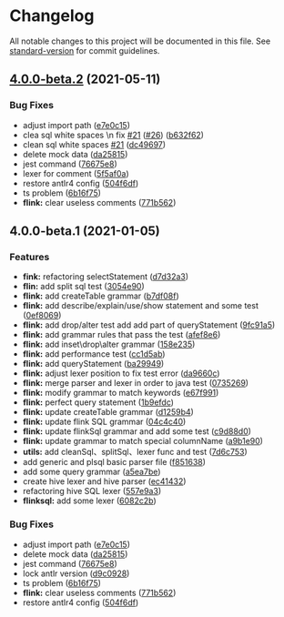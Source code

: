 # Changelog

All notable changes to this project will be documented in this file. See [standard-version](https://github.com/conventional-changelog/standard-version) for commit guidelines.

## [4.0.0-beta.2](https://github.com/DTStack/dt-sql-parser/compare/v3.0.5...v4.0.0-beta.2) (2021-05-11)

### Bug Fixes

* adjust import path ([e7e0c15](https://github.com/DTStack/dt-sql-parser/commit/e7e0c15b0d60095fbe85a37e7a60836d7fa34396))
* clea sql white spaces \n fix [#21](https://github.com/DTStack/dt-sql-parser/issues/21) ([#26](https://github.com/DTStack/dt-sql-parser/issues/26)) ([b632f62](https://github.com/DTStack/dt-sql-parser/commit/b632f62678a140d094c9a956d29fb50951a28e33))
* clean sql white spaces  [#21](https://github.com/DTStack/dt-sql-parser/issues/21) ([dc49697](https://github.com/DTStack/dt-sql-parser/commit/dc496973022a93825549a003daa4d8da977a1970))
* delete mock data ([da25815](https://github.com/DTStack/dt-sql-parser/commit/da2581533fa7a8196710c6046a03f57d476fd090))
* jest command ([76675e8](https://github.com/DTStack/dt-sql-parser/commit/76675e8251d272f43421e362d200ea7df4caca8e))
* lexer for comment ([5f5af0a](https://github.com/DTStack/dt-sql-parser/commit/5f5af0a4aba52f988bafcf25b066a6b0d2310f9b))
* restore antlr4 config ([504f6df](https://github.com/DTStack/dt-sql-parser/commit/504f6df2ec8415a7c4a5fce1478d87f9ed5f4dd1))
* ts problem ([6b16f75](https://github.com/DTStack/dt-sql-parser/commit/6b16f752e40e4170b6a92c37a67ed330fe9ab100))
* **flink:** clear useless comments ([771b562](https://github.com/DTStack/dt-sql-parser/commit/771b562c7893d89002b29cfeae9d2fbe0e8ee8d6))

## 4.0.0-beta.1 (2021-01-05)

### Features

* **fink:** refactoring selectStatement ([d7d32a3](https://github.com/DTStack/dt-sql-parser/commit/d7d32a382404df8917282d835134f50b1f3a6eff))
* **flin:** add split sql test ([3054e90](https://github.com/DTStack/dt-sql-parser/commit/3054e909176ee09333e9686e53f767c07c52693e))
* **flink:** add createTable grammar ([b7df08f](https://github.com/DTStack/dt-sql-parser/commit/b7df08f01287e7ded40581e85d79cc13a5ad794f))
* **flink:** add describe/explain/use/show statement and some test ([0ef8069](https://github.com/DTStack/dt-sql-parser/commit/0ef80696f49d26423d98642b82a60cc038c3d8ed))
* **flink:** add drop/alter test add add part of queryStatement ([9fc91a5](https://github.com/DTStack/dt-sql-parser/commit/9fc91a572af11843c801ca7749818a04d67039d2))
* **flink:** add grammar rules that pass the test ([afef8e6](https://github.com/DTStack/dt-sql-parser/commit/afef8e6d72533df170e5e862fd2a31708a55a52d))
* **flink:** add inset\drop\alter grammar ([158e235](https://github.com/DTStack/dt-sql-parser/commit/158e235b012d7ef263b92f8726b4235596b0c5b2))
* **flink:** add performance test ([cc1d5ab](https://github.com/DTStack/dt-sql-parser/commit/cc1d5abcdd2e1ccc9d0a383d933b9296b6f64333))
* **flink:** add queryStatement ([ba29949](https://github.com/DTStack/dt-sql-parser/commit/ba29949359325ca2b329d0e70a6ebfb431810fa8))
* **flink:** adjust lexer position to fix test error ([da9660c](https://github.com/DTStack/dt-sql-parser/commit/da9660c6fe7c9a8654bec89edf718cd38c160898))
* **flink:** merge parser and lexer in order to java test ([0735269](https://github.com/DTStack/dt-sql-parser/commit/0735269f4e641235188af461bd5df5cb416c9828))
* **flink:** modify grammar to match keywords ([e67f991](https://github.com/DTStack/dt-sql-parser/commit/e67f991ede461b847e6a3daa2bf71a00dc739d88))
* **flink:** perfect query statement ([1b9efdc](https://github.com/DTStack/dt-sql-parser/commit/1b9efdccd54ecf863bafb4192d8c294e86a5d8e1))
* **flink:** update createTable grammar ([d1259b4](https://github.com/DTStack/dt-sql-parser/commit/d1259b46a065d4b30fca2612b1146dbd040b03bb))
* **flink:** update flink SQL grammar ([04c4c40](https://github.com/DTStack/dt-sql-parser/commit/04c4c4039770bf351f067f6193d7f6ab0720a524))
* **flink:** update flinkSql grammar and add some test ([c9d88d0](https://github.com/DTStack/dt-sql-parser/commit/c9d88d00a606c7130415ab3db35f088ec0cecac1))
* **flink:** update grammar to match special columnName ([a9b1e90](https://github.com/DTStack/dt-sql-parser/commit/a9b1e90d73a733e47ea108f47790fe148fb6fa20))
* **utils:** add cleanSql、splitSql、lexer func and test ([7d6c753](https://github.com/DTStack/dt-sql-parser/commit/7d6c753d824cfb8e3808132356a2c78bda81795c))
* add generic and plsql basic parser file ([f851638](https://github.com/DTStack/dt-sql-parser/commit/f85163892a1b5249bbe73162cfc515100765fa22))
* add some query grammar ([a5ea7be](https://github.com/DTStack/dt-sql-parser/commit/a5ea7be6069e239ac20f69ffa1cc9f0c043b8dc3))
* create hive lexer and hive parser ([ec41432](https://github.com/DTStack/dt-sql-parser/commit/ec41432ee300f9b00306aaf1cecc95d02afe0302))
* refactoring hive SQL lexer ([557e9a3](https://github.com/DTStack/dt-sql-parser/commit/557e9a32466f6f899e809bd37927e091052033d9))
* **flinksql:** add some lexer ([6082c2b](https://github.com/DTStack/dt-sql-parser/commit/6082c2b151960189f3ff27a8b76e033b22b53561))

### Bug Fixes

* adjust import path ([e7e0c15](https://github.com/DTStack/dt-sql-parser/commit/e7e0c15b0d60095fbe85a37e7a60836d7fa34396))
* delete mock data ([da25815](https://github.com/DTStack/dt-sql-parser/commit/da2581533fa7a8196710c6046a03f57d476fd090))
* jest command ([76675e8](https://github.com/DTStack/dt-sql-parser/commit/76675e8251d272f43421e362d200ea7df4caca8e))
* lock antlr version ([d9c0928](https://github.com/DTStack/dt-sql-parser/commit/d9c0928f7a3a7367944523767fdc758dbdeb1268))
* ts problem ([6b16f75](https://github.com/DTStack/dt-sql-parser/commit/6b16f752e40e4170b6a92c37a67ed330fe9ab100))
* **flink:** clear useless comments ([771b562](https://github.com/DTStack/dt-sql-parser/commit/771b562c7893d89002b29cfeae9d2fbe0e8ee8d6))
* restore antlr4 config ([504f6df](https://github.com/DTStack/dt-sql-parser/commit/504f6df2ec8415a7c4a5fce1478d87f9ed5f4dd1))
